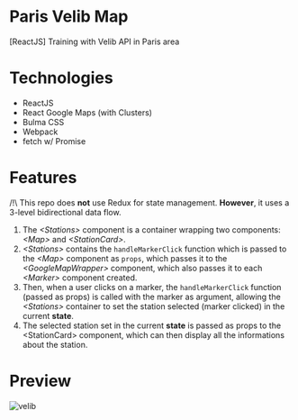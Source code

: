 # Paris Velib Map
[ReactJS] Training with Velib API in Paris area

# Technologies
- ReactJS
- React Google Maps (with Clusters)
- Bulma CSS
- Webpack
- fetch w/ Promise

# Features
/!\ This repo does **not** use Redux for state management.
**However**, it uses a 3-level bidirectional data flow.

1. The *\<Stations>* component is a container wrapping two components: *\<Map>* and *\<StationCard>*.
2. *\<Stations>* contains the `handleMarkerClick` function which is passed to the *\<Map>* component as `props`, which passes it to the *\<GoogleMapWrapper>* component, which also passes it to each *\<Marker>* component created.
2. Then, when a user clicks on a marker, the `handleMarkerClick` function (passed as props) is called with the marker as argument, allowing the *\<Stations>* container to set the station selected (marker clicked) in the current **state**.
3. The selected station set in the current **state** is passed as props to the \<StationCard> component, which can then display all the informations about the station.

# Preview
![velib](https://cloud.githubusercontent.com/assets/6444106/20282305/7f713e7a-aab4-11e6-8d0d-aa360f7b582f.PNG)
